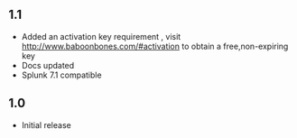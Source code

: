 1.1
-----
* Added an activation key requirement , visit http://www.baboonbones.com/#activation to obtain a free,non-expiring key
* Docs updated
* Splunk 7.1 compatible

1.0
---
* Initial release